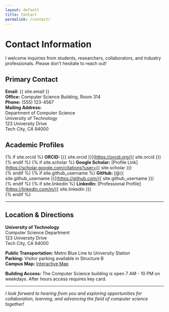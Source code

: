 ```yaml
---
layout: default
title: Contact
permalink: /contact/
---
```


# Contact Information

I welcome inquiries from students, researchers, collaborators, and industry professionals. Please don't hesitate to reach out!

## Primary Contact

**Email:** {{ site.email }}  
**Office:** Computer Science Building, Room 314  
**Phone:** (555) 123-4567  
**Mailing Address:**  
Department of Computer Science  
University of Technology  
123 University Drive  
Tech City, CA 94000

## Academic Profiles

{% if site.orcid %}
**ORCID:** [{{ site.orcid }}](https://orcid.org/{{ site.orcid }})  
{% endif %}
{% if site.scholar %}
**Google Scholar:** [Profile Link](https://scholar.google.com/citations?user={{ site.scholar }})  
{% endif %}
{% if site.github_username %}
**GitHub:** [@{{ site.github_username }}](https://github.com/{{ site.github_username }})  
{% endif %}
{% if site.linkedin %}
**LinkedIn:** [Professional Profile](https://linkedin.com/in/{{ site.linkedin }})  
{% endif %}

---

## Location & Directions

**University of Technology**  
Computer Science Department  
123 University Drive  
Tech City, CA 94000

**Public Transportation:** Metro Blue Line to University Station  
**Parking:** Visitor parking available in Structure B  
**Campus Map:** [Interactive Map](https://university.edu/map)

**Building Access:** The Computer Science building is open 7 AM - 10 PM on weekdays. After hours access requires key card.

---

*I look forward to hearing from you and exploring opportunities for collaboration, learning, and advancing the field of computer science together!*